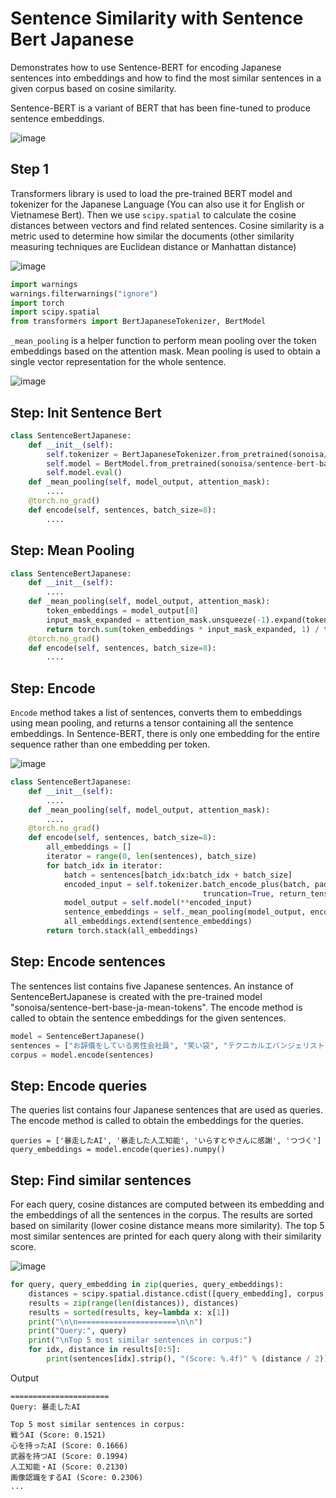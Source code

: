 # Sentence Similarity with Sentence Bert Japanese

Demonstrates how to use Sentence-BERT for encoding Japanese sentences into embeddings and how to find the most similar sentences in a given corpus based on cosine similarity.

Sentence-BERT is a variant of BERT that has been fine-tuned to produce sentence embeddings. 

![image](https://github.com/hughiephan/DPL/assets/16631121/a92de1fa-a508-41b4-b1ac-4d095c95df44)



## Step 1
Transformers library is used to load the pre-trained BERT model and tokenizer for the Japanese Language (You can also use it for English or Vietnamese Bert). 
Then we use `scipy.spatial` to calculate the cosine distances between vectors and find related sentences. Cosine similarity is a metric used to determine how similar the documents (other similarity measuring techniques are Euclidean distance or Manhattan distance)

![image](https://github.com/hughiephan/DPL/assets/16631121/714f3f61-e76e-42d4-91e9-c508d91485bb)

```python
import warnings
warnings.filterwarnings("ignore")
import torch
import scipy.spatial
from transformers import BertJapaneseTokenizer, BertModel
```

`_mean_pooling` is a helper function to perform mean pooling over the token embeddings based on the attention mask. Mean pooling is used to obtain a single vector representation for the whole sentence.

![image](https://github.com/hughiephan/DPL/assets/16631121/45f9e2e1-2993-492d-9f89-733539533bb2)

## Step: Init Sentence Bert
```python 
class SentenceBertJapanese:
    def __init__(self):
        self.tokenizer = BertJapaneseTokenizer.from_pretrained(sonoisa/sentence-bert-base-ja-mean-tokens)
        self.model = BertModel.from_pretrained(sonoisa/sentence-bert-base-ja-mean-tokens)
        self.model.eval()
    def _mean_pooling(self, model_output, attention_mask):
        ....
    @torch.no_grad()
    def encode(self, sentences, batch_size=8):
        ....
```

## Step: Mean Pooling


```python
class SentenceBertJapanese:
    def __init__(self):
        ....
    def _mean_pooling(self, model_output, attention_mask):
        token_embeddings = model_output[0]
        input_mask_expanded = attention_mask.unsqueeze(-1).expand(token_embeddings.size()).float()
        return torch.sum(token_embeddings * input_mask_expanded, 1) / torch.clamp(input_mask_expanded.sum(1), min=1e-9)
    @torch.no_grad()
    def encode(self, sentences, batch_size=8):
        ....
```

## Step: Encode
`Encode` method takes a list of sentences, converts them to embeddings using mean pooling, and returns a tensor containing all the sentence embeddings. In Sentence-BERT, there is only one embedding for the entire sequence rather than one embedding per token.

![image](https://github.com/hughiephan/DPL/assets/16631121/87de6fcc-7b0f-4b4b-8123-f927e915660f)

```python
class SentenceBertJapanese:
    def __init__(self):
        ....
    def _mean_pooling(self, model_output, attention_mask):
        ....
    @torch.no_grad()
    def encode(self, sentences, batch_size=8):
        all_embeddings = []
        iterator = range(0, len(sentences), batch_size)
        for batch_idx in iterator:
            batch = sentences[batch_idx:batch_idx + batch_size]
            encoded_input = self.tokenizer.batch_encode_plus(batch, padding="longest", 
                                           truncation=True, return_tensors="pt").to(self.device)
            model_output = self.model(**encoded_input)
            sentence_embeddings = self._mean_pooling(model_output, encoded_input["attention_mask"]).to('cpu')
            all_embeddings.extend(sentence_embeddings)
        return torch.stack(all_embeddings)
```

## Step: Encode sentences
The sentences list contains five Japanese sentences. An instance of SentenceBertJapanese is created with the pre-trained model "sonoisa/sentence-bert-base-ja-mean-tokens". The encode method is called to obtain the sentence embeddings for the given sentences.
```python
model = SentenceBertJapanese()
sentences = ["お辞儀をしている男性会社員", "笑い袋", "テクニカルエバンジェリスト（女性）", "戦うAI", "笑う男性（5段階）"]
corpus = model.encode(sentences)
```

## Step: Encode queries

The queries list contains four Japanese sentences that are used as queries. The encode method is called to obtain the embeddings for the queries.
```
queries = ['暴走したAI', '暴走した人工知能', 'いらすとやさんに感謝', 'つづく']
query_embeddings = model.encode(queries).numpy()
```

## Step: Find similar sentences
For each query, cosine distances are computed between its embedding and the embeddings of all the sentences in the corpus. The results are sorted based on similarity (lower cosine distance means more similarity). The top 5 most similar sentences are printed for each query along with their similarity score.

![image](https://github.com/hughiephan/DPL/assets/16631121/6d7c71e6-20ce-4f18-9bab-9dfbad29fa34)

```python
for query, query_embedding in zip(queries, query_embeddings):
    distances = scipy.spatial.distance.cdist([query_embedding], corpus, metric="cosine")[0]
    results = zip(range(len(distances)), distances)
    results = sorted(results, key=lambda x: x[1])
    print("\n\n======================\n\n")
    print("Query:", query)
    print("\nTop 5 most similar sentences in corpus:")
    for idx, distance in results[0:5]:
        print(sentences[idx].strip(), "(Score: %.4f)" % (distance / 2))
```


Output
```
======================
Query: 暴走したAI

Top 5 most similar sentences in corpus:
戦うAI (Score: 0.1521)
心を持ったAI (Score: 0.1666)
武器を持つAI (Score: 0.1994)
人工知能・AI (Score: 0.2130)
画像認識をするAI (Score: 0.2306)
...
```

